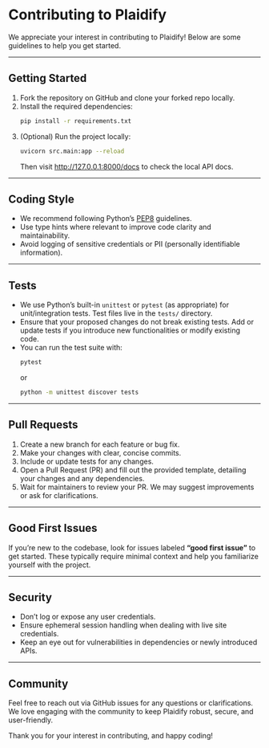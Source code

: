 # Contributing to Plaidify

We appreciate your interest in contributing to Plaidify! Below are some guidelines to help you get started.

---

## Getting Started

1. Fork the repository on GitHub and clone your forked repo locally.
2. Install the required dependencies:
   ```bash
   pip install -r requirements.txt
   ```
3. (Optional) Run the project locally:
   ```bash
   uvicorn src.main:app --reload
   ```
   Then visit http://127.0.0.1:8000/docs to check the local API docs.

---

## Coding Style

- We recommend following Python’s [PEP8](https://www.python.org/dev/peps/pep-0008/) guidelines.
- Use type hints where relevant to improve code clarity and maintainability.
- Avoid logging of sensitive credentials or PII (personally identifiable information).

---

## Tests

- We use Python’s built-in `unittest` or `pytest` (as appropriate) for unit/integration tests. Test files live in the `tests/` directory.
- Ensure that your proposed changes do not break existing tests. Add or update tests if you introduce new functionalities or modify existing code.
- You can run the test suite with:
  ```bash
  pytest
  ```
  or
  ```bash
  python -m unittest discover tests
  ```

---

## Pull Requests

1. Create a new branch for each feature or bug fix.
2. Make your changes with clear, concise commits.
3. Include or update tests for any changes.
4. Open a Pull Request (PR) and fill out the provided template, detailing your changes and any dependencies.
5. Wait for maintainers to review your PR. We may suggest improvements or ask for clarifications.

---

## Good First Issues

If you’re new to the codebase, look for issues labeled **“good first issue”** to get started. These typically require minimal context and help you familiarize yourself with the project.

---

## Security

- Don’t log or expose any user credentials.
- Ensure ephemeral session handling when dealing with live site credentials.
- Keep an eye out for vulnerabilities in dependencies or newly introduced APIs.

---

## Community

Feel free to reach out via GitHub issues for any questions or clarifications. We love engaging with the community to keep Plaidify robust, secure, and user-friendly.

Thank you for your interest in contributing, and happy coding!